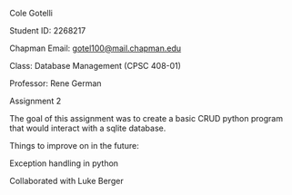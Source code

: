 Cole Gotelli

Student ID: 2268217

Chapman Email: gotel100@mail.chapman.edu

Class: Database Management (CPSC 408-01)

Professor: Rene German

Assignment 2

The goal of this assignment was to create a basic CRUD python program that would interact with a sqlite database.

Things to improve on in the future:

Exception handling in python

Collaborated with Luke Berger
